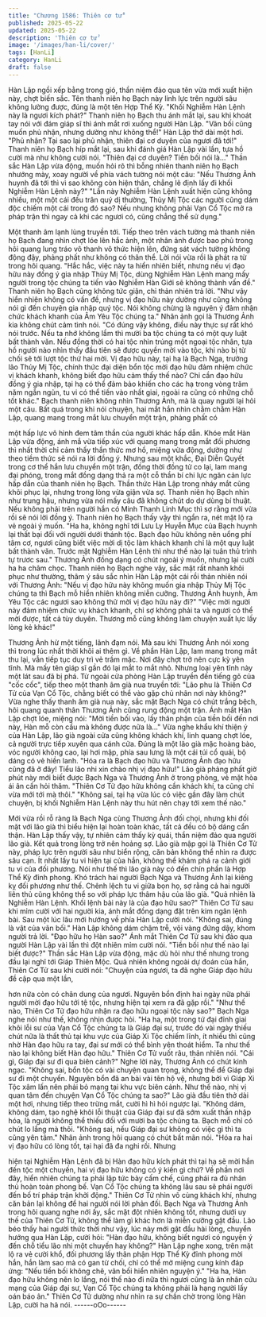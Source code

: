 ```yaml
---
title: "Chương 1586: Thiên cơ tử"
published: 2025-05-22
updated: 2025-05-22
description: 'Thiên cơ tử'
image: '/images/han-li/cover/'
tags: [HanLi]
category: HanLi
draft: false
---
```


Hàn Lập ngồi xếp bằng trong gió, thần niệm đảo qua tên vừa mới
xuất hiện này, chợt biến sắc. Tên thanh niên họ Bạch này linh lực
trên người sâu không lường được, đúng là một tên Hợp Thể Kỳ.
"Khối Nghiễm Hàn Lệnh này là ngươi kích phát?"
Thanh niên họ Bạch thu ánh mắt lại, sau khi khoát tay nói với đám
giáp sĩ thì ánh mắt rơi xuống người Hàn Lập.
"Vãn bối cũng muốn phủ nhận, nhưng dường như không thể!"
Hàn Lập thở dài một hơi.
"Phủ nhận? Tại sao lại phủ nhận, thiên đại cơ duyện của ngươi đã
tới!"
Thanh niên họ Bạch híp mắt lại, sau khi đánh giá Hàn Lập vài lần,
tựa hồ cười mà như không cười nói.
"Thiên đại cơ duyên? Tiền bối nói là..."
Thần sắc Hàn Lập vừa động, muốn hỏi rõ thì bỗng nhiên thanh
niên họ Bạch nhướng mày, xoay người về phía vách tường nói
một câu:
"Nếu Thương Ảnh huynh đã tới thì vì sao không còn hiện thân,
chẳng lẽ định lấy đi khối Nghiễm Hàn Lệnh này?"
"Lần này Nghiễm Hàn Lệnh xuất hiện cũng không nhiều, một một
cái đều trân quý dị thường, Thủy Mị Tộc các người cũng dám độc
chiếm một cái trong đó sao? Nếu nhưng không phải Vạn Cổ Tộc
mở ra pháp trận thì ngay cả khi các ngươi có, cũng chẳng thể sử
dụng."

Một thanh âm lạnh lùng truyền tới.
Tiếp theo trên vách tường mà thanh niên họ Bạch đang nhìn chợt
lóe lên hắc ảnh, một nhân ảnh được bao phủ trong hôi quang
lung tráo vô thanh vô thức hiện lên, đứng sát vách tường không
động đậy, phảng phất như không có thân thể. Lời nói vừa rồi là
phát ra từ trong hôi quang.
"Hắc hắc, việc này ta hiển nhiên biết, nhưng nếu vị đạo hữu này
đồng ý gia nhập Thủy Mị Tộc, dùng Nghiễm Hàn Lệnh mang mấy
người trong tộc chúng ta tiến vào Nghiễm Hàn Giới sẽ không
thành vấn đề."
Thanh niên họ Bạch cũng không tức giận, chỉ thản nhiên trả lời.
"Như vậy hiển nhiên không có vấn đề, nhưng vị đạo hữu này
dường như cũng không nói gì đến chuyện gia nhập quý tộc. Nói
không chừng là nguyên ý đảm nhận chức khách khanh của Âm
Yêu Tộc chúng ta."
Nhân ảnh gọi là Thương Ảnh kia không chút cảm tình nói.
"Có đúng vậy không, điều này thực sự rất khó nói trước. Nếu ta
nhớ không lầm thì mười ba tộc chúng ta có một quy luật bất thành
văn. Nếu đồng thời có hai tộc nhìn trúng một ngoại tộc nhân, tựa
hồ người nào nhìn thấy đầu tiên sẽ được quyền mời vào tộc, khi
nào bị từ chối sẽ tới lượt tộc thứ hai mời. Vị đạo hữu này, tại hạ là
Bạch Nga, trưởng lão Thủy Mị Tộc, chính thức đại diện bổn tộc
mời đạo hữu đảm nhiệm chức vị khách khanh, không biết đạo
hữu cảm thấy thế nào? Chỉ cần đạo hữu đồng ý gia nhập, tại hạ
có thể đảm bảo khiến cho các hạ trong vòng trăm năm ngắn
ngủn, tu vi có thể tiến vào nhất giai, ngoài ra cũng có những chỗ
tốt khác."
Bạch thanh niên không nhìn Thương Ảnh, mà là quay người lại
hỏi một câu.
Bất quá trong khi nói chuyện, hai mắt hắn nhìn chằm chằm Hàn
Lập, quang mang trong mắt lưu chuyển một trận, phảng phất có

một hấp lực vô hình đem tâm thần của người khác hấp dẫn.
Khóe mắt Hàn Lập vừa động, ánh mắ vừa tiếp xúc với quang
mang trong mắt đối phương thì nhất thời chỉ cảm thấy thần thức
mơ hồ, miệng vừa động, dường như theo tiềm thức sẽ nói ra lời
đồng ý.
Nhưng sau một khắc, Đại Diễn Quyết trong cơ thể hắn lưu
chuyển một trận, đồng thời đồng tử co lại, lam mang đại phóng,
trong mắt đồng dạng thả ra một cỗ thần bí chi lực ngăn cản lực
hấp dẫn của thanh niên họ Bạch. Thần thức Hàn Lập trong nháy
mắt cũng khôi phục lại, nhưng trong lòng vừa giận vừa sợ.
Thanh niên họ Bạch nhìn như trung hậu, nhưng vừa nói mấy câu
đã không chút do dự dùng bí thuật. Nếu không phải trên người
hắn có Minh Thanh Linh Mục thì sợ rằng mới vừa rồi sẽ nói lời
đồng ý. Thanh niên họ Bạch thấy vậy thì ngẩn ra, nét mặt lộ ra vẻ
ngoài ý muốn.
"Ha ha, không nghĩ tới Lưu Ly Huyễn Mục của Bạch huynh lại thất
bại đối với người dưới thánh tộc. Bạch đạo hữu không nên uổng
phí tâm cơ, ngươi cũng biết việc mời dị tộc làm khách khanh chỉ là
một quy luật bất thành văn. Trước mặt Nghiễm Hàn Lệnh thì như
thế nào lại tuân thủ trình tự trươc sau."
Thương Ảnh đồng dạng có chút ngoài ý muốn, nhưng lại cười ha
ha châm chọc.
Thanh niên họ Bạch nghe vậy, sắc mặt rất nhanh khôi phục như
thường, thâm ý sâu sắc nhìn Hàn Lập một cái rồi thản nhiên nói
với Thương Ảnh:
"Nếu vị đạo hữu này không muốn gia nhập Thủy Mị Tộc chúng ta
thì Bạch mỗ hiển nhiên không miễn cưỡng. Thương Ảnh huynh,
Âm Yêu Tộc các ngươi sao không thử mời vị đạo hữu này đi?"
"Việc mời người này đảm nhiệm chức vụ khách khanh, chỉ sợ
không phải ta và ngươi có thể mời được, tất cả tùy duyên.
Thương mỗ cũng không làm chuyện xuất lực lấy lòng kẻ khác!"

Thương Ảnh hừ một tiếng, lãnh đạm nói. Mà sau khi Thương Ảnh
nói xong thì trong lúc nhất thời khôi ai thêm gì.
Về phần Hàn Lập, lam mang trong mắt thu lại, vẫn tiếp tục duy trì
vẻ trầm mặc. Nơi đây chợt trở nên cực kỳ yên tĩnh. Mà mấy tên
giáp sĩ gần đó lại mắt to mắt nhỏ. Nhưng loại yên tĩnh này một lát
sau đã bị phá.
Từ ngoài cửa phòng Hàn Lập truyền đến tiếng gõ của "cốc cốc",
tiếp theo một thanh âm già nua truyền tới:
"Lão phu là Thiên Cơ Tử của Vạn Cổ Tộc, chẳng biết có thể vào
gặp chủ nhân nơi này không?"
Vừa nghe thấy thanh âm già nua này, sắc mặt Bạch Nga có chút
trắng bệch, hôi quang quanh thân Thương Ảnh cũng rung động
một trận. Ánh mắt Hàn Lập chợt lóe, miệng nói:
"Mời tiền bối vào, lấy thân phận của tiền bối đến nơi này, Hàn mỗ
còn cầu mà không được nữa là..."
Vừa nghe khẩu khí thiện ý của Hàn Lập, lão già ngoài cửa cũng
không khách khí, linh quang chợt lóe, cả người trực tiếp xuyên
qua cánh cửa.
Đúng là một lão già mặc hoàng bào, vóc người không cao, lại hơi
mập, phía sau lưng là một cái túi cổ quái, bộ dáng có vẻ hiền
lanh.
"Hóa ra là Bạch đạo hữu và Thương Ảnh đạo hữu cũng đã ở đây!
Tiểu lão nhi xin chào nhị vị đạo hữu!"
Lão già phảng phất giờ phút này mới biết được Bạch Nga và
Thương Ảnh ở trong phòng, vẻ mặt hòa ái ân cần hỏi thăm.
"Thiên Cơ Tử đạo hữu không cần khách khí, ta cũng chỉ vừa mới
tới mà thôi."
"Không sai, tại hạ vừa lúc có việc gần đây làm chút chuyện, bị
khối Nghiễm Hàn Lệnh này thu hút nên chạy tới xem thế nào."

Mới vừa rồi rỗ ràng là Bạch Nga cùng Thương Ảnh đối chọi,
nhưng khi đối mặt với lão già thì biểu hiện lại hoàn toàn khác, tất
cả đều có bộ dáng cẩn thận. Hàn Lập thấy vậy, tự nhiên cảm thấy
kỳ quái, thần niệm đảo qua người lão già. Kết quả trong lòng trở
nên hoảng sợ.
Lão già mập gọi là Thiên Cơ Tử này, pháp lực trên người sâu như
biển rộng, căn bản không thể nhìn ra được sâu cạn. Ít nhất lấy tu
vi hiện tại của hắn, không thể khám phá ra cảnh giới tu vi của đối
phương. Nói như thế thì lão già này có đến chín phần là Hợp Thể
Kỳ đỉnh phong. Khó trách hai người Bạch Nga và Thương Ảnh lại
kiêng kỵ đối phương như thế. Chênh lệch tu vi giữa bọn họ, sợ
rằng cả hai người liên thủ cũng không thể so với pháp lực thâm
hậu của lão già.
"Quả nhiên là Nghiễm Hàn Lệnh. Khối lệnh bài này là của đạo
hữu sao?"
Thiên Cơ Tử sau khi mỉm cười với hai người kia, ánh mắt đồng
dạng đặt trên kim ngân lệnh bài. Sau một lúc lâu mới hướng về
phía Hàn Lập cười nói.
"Không sai, đúng là vật của vãn bối."
Hàn Lập không dám chậm trễ, vội vàng đứng dậy, khom người trả
lời.
"Đạo hữu họ Hàn sao?"
Ánh mắt Thiên Cơ Tử sau khi đảo qua người Hàn Lập vài lần thì
đột nhiên mỉm cười nói.
"Tiền bối như thế nào lại biết được?"
Thần sắc Hàn Lập vừa động, mặc dù hỏi như thế nhưng trong
đầu lại nghĩ tới Giáp Thiên Mộc. Quả nhiên không ngoài dự đoán
của hắn, Thiên Cơ Tử sau khi cười nói:
"Chuyện của ngươi, ta đã nghe Giáp đạo hữu đề cập qua một lần,

hơn nữa còn có chân dung của ngươi. Nguyên bổn định hai ngày
nữa phái người mời đạo hữu tới tệ tộc, nhưng hiện tại xem ra đã
gặp rồi."
"Như thế nào, Thiên Cơ Tử đạo hữu nhận ra đạo hữu ngoại tộc
này sao?"
Bạch Nga nghe nói như thế, không nhịn được hỏi.
"Ha ha, một trong tứ đại đỉnh giai khôi lỗi sư của Vạn Cổ Tộc
chúng ta là Giáp đại sư, trước đó vài ngày thiếu chút nữa là thất
thủ tại khu vực của Giáp Xi Tộc chiếm lĩnh, ít nhiều thì cũng nhờ
Hàn đạo hữu ra tay, đại sư mới có thể bình yên thoát hiểm. Ta
như thế nào lại không biết Hàn đạo hữu."
Thiên Cơ Tử vuốt râu, thản nhiên nói.
"Cái gì, Giáp đại sư đi qua biên cảnh?"
Nghe lời này, Thương Ảnh có chút kinh ngạc.
"Không sai, bổn tộc có vài chuyện quan trọng, không thể để Giáp
đại sư đi một chuyến. Nguyên bổn đã an bài vài tên hộ vệ, nhưng
bởi vì Giáp Xi Tộc xâm lấn nên phải bỏ mạng tại khu vực biên
cảnh. Như thế nào, nhị vị quan tâm đến chuyện Vạn Cổ Tộc
chúng ta sao?"
Lão già đầu tiên thở dài một hơi, nhưng tiếp theo trừng mắt, cười
hì hì hỏi ngược lại.
"Không dám, không dám, tạo nghệ khôi lỗi thuật của Giáp đại sư
đã sớm xuất thần nhập hóa, là người không thể thiếu đối với mười
ba tộc chúng ta. Bạch mỗ chỉ có chút lo lắng mà thôi.
"Không sai, nếu Giáp đại sư không có việc gì thì ta cũng yên
tâm."
Nhân ảnh trong hôi quang có chút bất mãn nói.
"Hóa ra hai vị đạo hữu có lòng tốt, tại hại đã đa nghi rồi. Nhưng

hiện tại Nghiễm Hàn Lệnh đã bị Hàn đạo hữu kích phát thì tại hạ
sẽ mời hắn đến tộc một chuyến, hai vị đạo hữu không có ý kiến gì
chứ? Về phần nơi đây, hiển nhiên chúng ta phải lập tức bày cấm
chế, cũng phái ra đủ nhân thủ hoàn toàn phong bế. Vạn Cổ Tộc
chúng ta không lâu sau sẽ phái người đến bố trí pháp trận khởi
động."
Thiên Cơ Tử nhìn vô cùng khách khí, nhưng căn bản lại không để
hai người nói lời phản đối.
Bạch Nga và Thương Ảnh trong hôi quang nghe nới ấy, sắc mặt
đột nhiên không tốt, nhưng dưới uy thế của Thiên Cơ Tử, không
thể làm gì khác hơn là miễn cưỡng gật đầu.
Lão béo thấy hai người thức thời như vậy, lúc này mới gật đầu hài
lòng, chuyển hướng qua Hàn Lập, cười hỏi:
"Hàn đạo hữu, không biết ngươi có nguyện ý đến chỗ tiểu lão nhi
một chuyến hay không?"
Hàn Lập nghe xong, trên mặt lộ ra vẻ cười khổ, đối phương lấy
thân phận Hợp Thể Kỳ đỉnh phong mời hắn, hắn làm sao mà có
gan từ chối, chỉ có thể mở miệng cung kính đáp ứng:
"Nếu tiền bối không chê, vãn bối hiển nhiên nguyện ý."
"Ha ha, Hàn đạo hữu không nên lo lắng, nói thế nào đi nữa thì
ngươi cũng là ân nhân cứu mạng của Giáp đại sư, Vạn Cổ Tộc
chúng ta không phải là hạng người lấy oán báo ân."
Thiên Cơ Tử dường như nhìn ra sự chần chờ trong lòng Hàn Lập,
cười ha hả nói.
------oOo------
